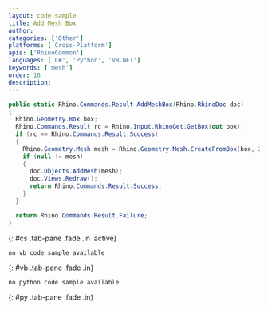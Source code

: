 ```yaml
---
layout: code-sample
title: Add Mesh Box
author: 
categories: ['Other'] 
platforms: ['Cross-Platform']
apis: ['RhinoCommon']
languages: ['C#', 'Python', 'VB.NET']
keywords: ['mesh']
order: 16
description:  
---
```




```cs
public static Rhino.Commands.Result AddMeshBox(Rhino.RhinoDoc doc)
{
  Rhino.Geometry.Box box;
  Rhino.Commands.Result rc = Rhino.Input.RhinoGet.GetBox(out box);
  if (rc == Rhino.Commands.Result.Success)
  {
    Rhino.Geometry.Mesh mesh = Rhino.Geometry.Mesh.CreateFromBox(box, 2, 2, 2);
    if (null != mesh)
    {
      doc.Objects.AddMesh(mesh);
      doc.Views.Redraw();
      return Rhino.Commands.Result.Success;
    }
  }

  return Rhino.Commands.Result.Failure;
}
```
{: #cs .tab-pane .fade .in .active}


```vbnet
no vb code sample available
```
{: #vb .tab-pane .fade .in}


```python
no python code sample available
```
{: #py .tab-pane .fade .in}


